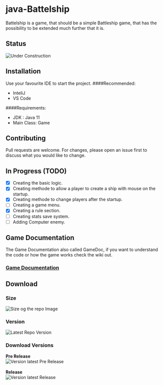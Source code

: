 # java-Battelship

Battelship is a game, that should be a simple Battleship game, that has the possibility to be extended much further that it is.

## Status 
![Under Construction](https://media.giphy.com/media/kfR5iyQgmq7PoiFTAf/giphy.gif)

## Installation

Use your favourite IDE to start the project. 
####Recommended:
* InteliJ
* VS Code

####Requirements:
* JDK : Java 11
* Main Class: Game

## Contributing
Pull requests are welcome. For changes, please open an issue first to discuss what you would like to change.

## In Progress (TODO)
- [x] Creating the basic logic.
- [x] Creating methode to allow a player to create a ship with mouse on the startup.
- [x] Creating methode to change players after the startup.
- [ ] Creating a game menu.
- [x] Creating a rule section.
- [ ] Creating stats save system.
- [ ] Adding Computer enemy.

## Game Documentation
The Game Documentation also called GameDoc, if you want to understand the code or how the game works check the wiki out.
<br>
### [Game Documentation](https://github.com/KnightRider2070/java-Battelship/wiki/Home)

## Download

### Size
![Size og the repo Image](https://img.shields.io/github/repo-size/KnightRider2070/java-Battelship?style=for-the-badge)

### Version
![Latest Repo Version](https://img.shields.io/github/v/tag/KnightRider2070/java-Battelship?style=for-the-badge)

### Download Versions
**Pre Release**
<br>
![Version latest Pre Release](https://img.shields.io/github/v/release/KnightRider2070/java-Battelship?include_prereleases&style=for-the-badge)
<br>
<br>
**Release**
<br>
![Version latest Release](https://img.shields.io/github/v/release/KnightRider2070/java-Battelship?style=for-the-badge)
